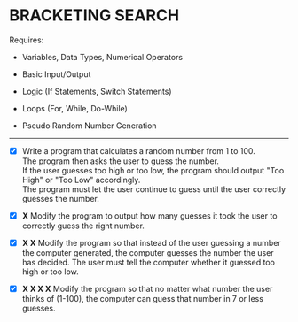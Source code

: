 # BRACKETING SEARCH

Requires:

- Variables, Data Types, Numerical Operators

- Basic Input/Output

- Logic (If Statements, Switch Statements)

- Loops (For, While, Do-While)

- Pseudo Random Number Generation

---

- [x] Write a program that calculates a random number from 1 to 100.\
The program then asks the user to guess the number.\
If the user guesses too high or too low, the program should output "Too High" or "Too Low" accordingly.\
The program must let the user continue to guess until the user correctly guesses the number.

- [x] **X** Modify the program to output how many guesses it took the user to correctly guess the right number.

- [x] **X X** Modify the program so that instead of the user guessing a number the computer generated, the computer guesses the number the user has decided. The user must tell the computer whether it guessed too high or too low.

- [x] **X X X X** Modify the program so that no matter what number the user thinks of (1-100), the computer can guess that number in 7 or less guesses.